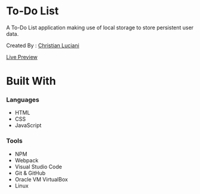 # To-Do List
<p>A To-Do List application making use of local storage to store persistent user data.</p>
<p>Created By : <a href="https://github.com/LucianiChristian">Christian Luciani</a></p> 
<a href="https://lucianichristian.github.io/to-do-list/">Live Preview</a>

# Built With
<h3> Languages </h3>
<ul>
  <li>HTML</li>
  <li>CSS</li>
  <li>JavaScript</li>
</ul>
<h3> Tools </h3>
<ul>
  <li>NPM</li>
  <li>Webpack</li>
  <li>Visual Studio Code</li>
  <li>Git & GitHub</li>
  <li>Oracle VM VirtualBox </li>
  <li>Linux</li>
</ul>

